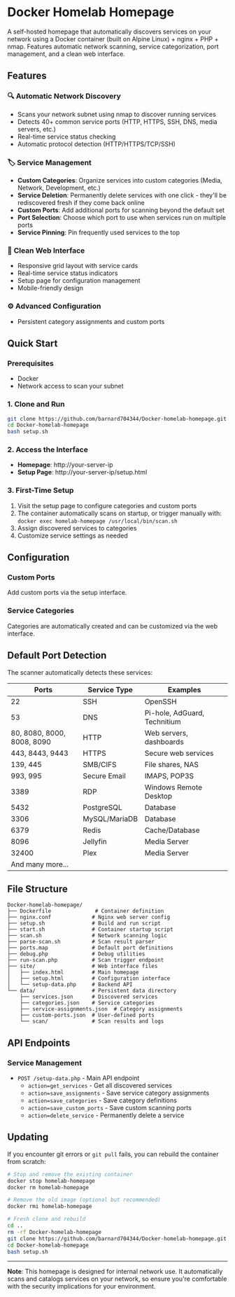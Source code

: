 # Docker Homelab Homepage

A self-hosted homepage that automatically discovers services on your network using a Docker container (built on Alpine Linux) + nginx + PHP + nmap. Features automatic network scanning, service categorization, port management, and a clean web interface.

## Features

### 🔍 **Automatic Network Discovery**
- Scans your network subnet using nmap to discover running services
- Detects 40+ common service ports (HTTP, HTTPS, SSH, DNS, media servers, etc.)
- Real-time service status checking
- Automatic protocol detection (HTTP/HTTPS/TCP/SSH)

### 🏷️ **Service Management**
- **Custom Categories**: Organize services into custom categories (Media, Network, Development, etc.)
- **Service Deletion**: Permanently delete services with one click - they'll be rediscovered fresh if they come back online
- **Custom Ports**: Add additional ports for scanning beyond the default set
- **Port Selection**: Choose which port to use when services run on multiple ports
- **Service Pinning**: Pin frequently used services to the top

### 🎨 **Clean Web Interface** 
- Responsive grid layout with service cards
- Real-time service status indicators
- Setup page for configuration management
- Mobile-friendly design

### ⚙️ **Advanced Configuration**
- Persistent category assignments and custom ports

## Quick Start

### Prerequisites
- Docker
- Network access to scan your subnet

### 1. Clone and Run
```bash
git clone https://github.com/barnard704344/Docker-homelab-homepage.git
cd Docker-homelab-homepage
bash setup.sh
```

### 2. Access the Interface
- **Homepage**: http://your-server-ip
- **Setup Page**: http://your-server-ip/setup.html

### 3. First-Time Setup
1. Visit the setup page to configure categories and custom ports
2. The container automatically scans on startup, or trigger manually with: `docker exec homelab-homepage /usr/local/bin/scan.sh`
3. Assign discovered services to categories
4. Customize service settings as needed

## Configuration

### Custom Ports
Add custom ports via the setup interface.

### Service Categories
Categories are automatically created and can be customized via the web interface.

## Default Port Detection

The scanner automatically detects these services:

| Ports | Service Type | Examples |
|-------|--------------|----------|
| 22 | SSH | OpenSSH |
| 53 | DNS | Pi-hole, AdGuard, Technitium |
| 80, 8080, 8000, 8008, 8090 | HTTP | Web servers, dashboards |
| 443, 8443, 9443 | HTTPS | Secure web services |
| 139, 445 | SMB/CIFS | File shares, NAS |
| 993, 995 | Secure Email | IMAPS, POP3S |
| 3389 | RDP | Windows Remote Desktop |
| 5432 | PostgreSQL | Database |
| 3306 | MySQL/MariaDB | Database |
| 6379 | Redis | Cache/Database |
| 8096 | Jellyfin | Media Server |
| 32400 | Plex | Media Server |
| And many more... | | |

## File Structure

```
Docker-homelab-homepage/
├── Dockerfile              # Container definition
├── nginx.conf             # Nginx web server config
├── setup.sh               # Build and run script
├── start.sh               # Container startup script
├── scan.sh                # Network scanning logic
├── parse-scan.sh          # Scan result parser
├── ports.map              # Default port definitions
├── debug.php              # Debug utilities
├── run-scan.php           # Scan trigger endpoint
├── site/                  # Web interface files
│   ├── index.html         # Main homepage
│   ├── setup.html         # Configuration interface
│   └── setup-data.php     # Backend API
└── data/                  # Persistent data directory
    ├── services.json      # Discovered services
    ├── categories.json    # Service categories
    ├── service-assignments.json  # Category assignments
    ├── custom-ports.json  # User-defined ports
    └── scan/              # Scan results and logs
```

## API Endpoints

### Service Management
- `POST /setup-data.php` - Main API endpoint
  - `action=get_services` - Get all discovered services
  - `action=save_assignments` - Save service category assignments
  - `action=save_categories` - Save category definitions
  - `action=save_custom_ports` - Save custom scanning ports
  - `action=delete_service` - Permanently delete a service

## Updating

If you encounter git errors or `git pull` fails, you can rebuild the container from scratch:

```bash
# Stop and remove the existing container
docker stop homelab-homepage
docker rm homelab-homepage

# Remove the old image (optional but recommended)
docker rmi homelab-homepage

# Fresh clone and rebuild
cd ..
rm -rf Docker-homelab-homepage
git clone https://github.com/barnard704344/Docker-homelab-homepage.git
cd Docker-homelab-homepage
bash setup.sh
```

---

**Note**: This homepage is designed for internal network use. It automatically scans and catalogs services on your network, so ensure you're comfortable with the security implications for your environment.